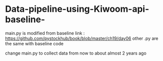 # Data-pipeline-using-Kiwoom-api-baseline-
main.py is modified from baseline link : https://github.com/pystockhub/book/blob/master/ch19/day06
other .py are the same with baseline code

change main.py to collect data from now to about almost 2 years ago 
